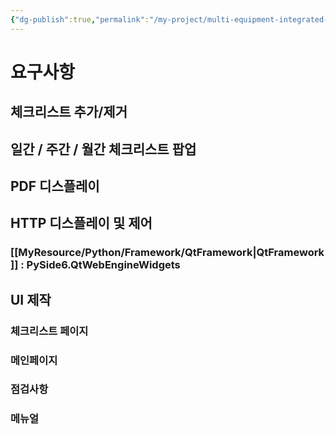 ```yaml
---
{"dg-publish":true,"permalink":"/my-project/multi-equipment-integrated-control-system/","dgPassFrontmatter":true,"created":"2023-12-13T17:50:08.563+09:00","updated":"2023-12-14T17:19:14.991+09:00"}
---
```


# 요구사항
## 체크리스트 추가/제거
## 일간 / 주간 / 월간 체크리스트 팝업
## PDF 디스플레이
## HTTP 디스플레이 및 제어
### [[MyResource/Python/Framework/QtFramework\|QtFramework]] : PySide6.QtWebEngineWidgets
## UI 제작
### 체크리스트 페이지
### 메인페이지
### 점검사항
### 메뉴얼



